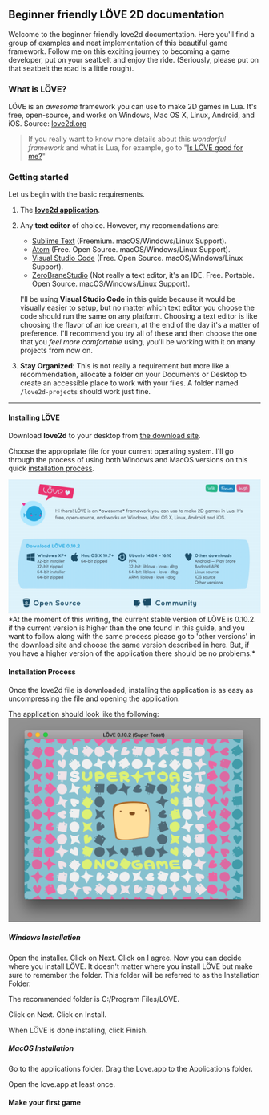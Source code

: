 ## Beginner friendly LÖVE 2D documentation
Welcome to the beginner friendly love2d documentation. Here you'll find a group of examples and neat implementation of this beautiful game framework. Follow me on this exciting journey to becoming a game developer, put on your seatbelt and enjoy the ride. (Seriously, please put on that seatbelt the road is a little rough).

### What is LÖVE?
LÖVE is an *awesome* framework you can use to make 2D games in Lua. It's free, open-source, and works on Windows, Mac OS X, Linux, Android, and iOS. Source: <a href="https://love2d.org" target="_blank">love2d.org</a>

> If you really want to know more details about this *wonderful framework* and what is Lua, for example, go to "[Is LÖVE good for me?](site/is-love-good-for-me)"

### Getting started
Let us begin with the basic requirements.

1. The **<a href="https://love2d.org/#download" target="_blank">love2d application</a>**.
2. Any **text editor** of choice. However, my recomendations are:
    - <a href="http://www.sublimetext.com/" target="_blank">Sublime Text</a> (Freemium. macOS/Windows/Linux Support).
    - <a href="https://atom.io/" target="_blank">Atom</a> (Free. Open Source. macOS/Windows/Linux Support).
    - <a href="https://code.visualstudio.com/" target="_blank">Visual Studio Code</a> (Free. Open Source. macOS/Windows/Linux Support).
    - <a href="https://studio.zerobrane.com/" target="_blank">ZeroBraneStudio</a> (Not really a text editor, it's an IDE. Free. Portable. Open Source. macOS/Windows/Linux Support).

    I'll be using **Visual Studio Code** in this guide because it would be visually easier to setup, but no matter which text editor you choose the code should run the same on any platform. Choosing a text editor is like choosing the flavor of an ice cream, at the end of the day it's a matter of preference. I'll recommend you try all of these and then choose the one that you *feel more comfortable* using, you'll be working with it on many projects from now on.

3. **Stay Organized**: This is not really a requirement but more like a recommendation, allocate a folder on your Documents or Desktop to create an accessible place to work with your files. A folder named `/love2d-projects` should work just fine.

---
#### Installing LÖVE
Download **love2d** to your desktop from <a href="https://love2d.org/#download" target="_blank">the download site</a>.

Choose the appropriate file for your current operating system. I'll go through the process of using both Windows and MacOS versions on this quick <a href="#installation-process" target="_blank">installation process</a>.

<img alt-text="Mouse clicking the download site" src="site/img/love2d-download-page.gif">
*At the moment of this writing, the current stable version of LÖVE is 0.10.2. if the current version is higher than the one found in this guide, and you want to follow along with the same process please go to 'other versions' in the download site and choose the same version described in here. But, if you have a higher version of the application there should be no problems.*

#### Installation Process
Once the love2d file is downloaded, installing the application is as easy as uncompressing the file and opening the application.

The application should look like the following:
<img alt-text="Love mac app in the Applications' folder" src="site/img/love-app-open.png">

##### Windows Installation
Open the installer. Click on Next. Click on I agree. Now you can decide where you install LÖVE. It doesn't matter where you install LÖVE but make sure to remember the folder. This folder will be referred to as the Installation Folder.

The recommended folder is C:/Program Files/LOVE.

Click on Next. Click on Install.

When LÖVE is done installing, click Finish.

##### MacOS Installation
Go to the applications folder. Drag the Love.app to the Applications folder.

Open the love.app at least once.

#### Make your first game